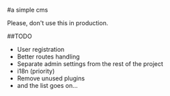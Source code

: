 #a simple cms

Please, don't use this in production.

##TODO

- User registration
- Better routes handling
- Separate admin settings from the rest of the project
- i18n (priority)
- Remove unused plugins
- and the list goes on...
